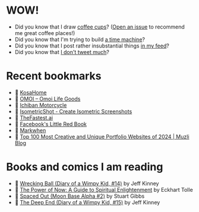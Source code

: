 # WOW!

- Did you know that I draw [coffee cups](https://papercups.mamuso.net/)? ([Open an issue](https://github.com/mamuso/papercups/issues) to recommend me great coffee places!)
- Did you know that I'm trying to build [a time machine](https://github.com/mamuso/fluxcapacitor)?
- Did you know that I post rather insubstantial things [in my feed](https://feed.mamuso.net/)?
- Did you know that [I don't tweet much](https://twitter.com/mamuso)?

# Recent bookmarks

- 👀 [KosaHome](https://kosaarts.com/)
- 👀 [OMOI – Omoi Life Goods](https://omoionline.com/)
- 👀 [Ichiban Motorcycle](https://www.ichiban.bike/#gorilla-mode)
- 👀 [IsometricShot - Create Isometric Screenshots](https://isometricshot.com/)
- 👀 [TheFastest.ai](https://thefastest.ai/)
- 👀 [Facebook's Little Red Book](https://www.map.cv/blog/redbook)
- 👀 [Markwhen](https://markwhen.com/)
- 👀 [Top 100 Most Creative and Unique Portfolio Websites of 2024 | Muzli Blog](https://muz.li/blog/top-100-most-creative-and-unique-portfolio-websites-of-2024)


# Books and comics I am reading

- 📘 [Wrecking Ball (Diary of a Wimpy Kid, #14)](https://www.goodreads.com/book/show/44091234) by Jeff Kinney
- 📘 [The Power of Now: A Guide to Spiritual Enlightenment](https://www.goodreads.com/book/show/6512869) by Eckhart Tolle
- 📘 [Spaced Out (Moon Base Alpha #2)](https://www.goodreads.com/book/show/26022750) by Stuart Gibbs
- 📘 [The Deep End (Diary of a Wimpy Kid, #15)](https://www.goodreads.com/book/show/51468119) by Jeff Kinney

